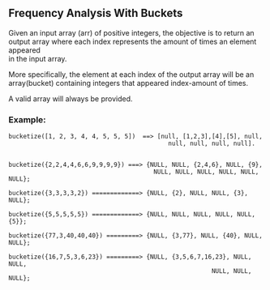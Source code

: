 ## Frequency Analysis With Buckets

Given an input array (arr) of positive integers, the objective is to return an  
output array where each index represents the amount of times an element appeared  
in the input array. 

More specifically, the element at each index of the output array will be an  
array(bucket) containing integers that appeared index-amount of times. 

A valid array will always be provided.  

### Example:
    bucketize([1, 2, 3, 4, 4, 5, 5, 5])  ==> [null, [1,2,3],[4],[5], null,  
                                                null, null, null, null].


    bucketize({2,2,4,4,6,6,9,9,9,9}) ===> {NULL, NULL, {2,4,6}, NULL, {9}, 
                                            NULL, NULL, NULL, NULL, NULL, NULL};

    bucketize({3,3,3,3,2}) =============> {NULL, {2}, NULL, NULL, {3}, NULL};

    bucketize({5,5,5,5,5}) =============> {NULL, NULL, NULL, NULL, NULL, {5}};

    bucketize({77,3,40,40,40}) =========> {NULL, {3,77}, NULL, {40}, NULL, NULL};

    bucketize({16,7,5,3,6,23}) =========> {NULL, {3,5,6,7,16,23}, NULL, NULL, 
                                                            NULL, NULL, NULL};
    